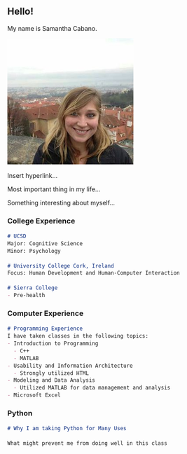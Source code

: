 ## Hello!

My name is Samantha Cabano. 

![](portfolio.jpg)

Insert hyperlink...

Most important thing in my life...

Something interesting about myself...

### College Experience

```markdown
# UCSD
Major: Cognitive Science
Minor: Psychology

# University College Cork, Ireland
Focus: Human Development and Human-Computer Interaction

# Sierra College
- Pre-health
```

### Computer Experience

```markdown
# Programming Experience
I have taken classes in the following topics:
- Introduction to Programming
  - C++
  - MATLAB
- Usability and Information Architecture
  - Strongly utilized HTML
- Modeling and Data Analysis
  - Utilized MATLAB for data management and analysis
- Microsoft Excel
```

### Python

```markdown
# Why I am taking Python for Many Uses

What might prevent me from doing well in this class

```
